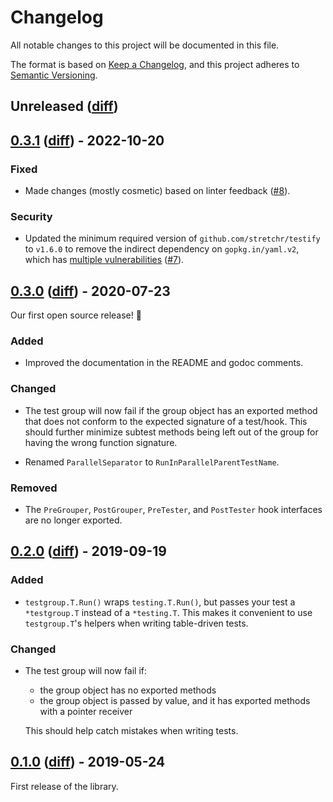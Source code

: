 # Changelog

All notable changes to this project will be documented in this file.

The format is based on [Keep a Changelog][], and this project adheres to
[Semantic Versioning][].

[keep a changelog]: https://keepachangelog.com/en/1.0.0/
[semantic versioning]: https://semver.org/spec/v2.0.0.html

## Unreleased ([diff][diff-unreleased])

## [0.3.1][] ([diff][diff-0.3.1]) - 2022-10-20

### Fixed

- Made changes (mostly cosmetic) based on linter feedback ([#8][pr-8]).

### Security

- Updated the minimum required version of `github.com/stretchr/testify` to
  `v1.6.0` to remove the indirect dependency on `gopkg.in/yaml.v2`, which has
  [multiple vulnerabilities](https://pkg.go.dev/gopkg.in/yaml.v2?tab=versions)
  ([#7][pr-7]).

## [0.3.0][] ([diff][diff-0.3.0]) - 2020-07-23

Our first open source release! :tada:

### Added

- Improved the documentation in the README and godoc comments.

### Changed

- The test group will now fail if the group object has an exported method that
  does not conform to the expected signature of a test/hook. This should further
  minimize subtest methods being left out of the group for having the wrong
  function signature.

- Renamed `ParallelSeparator` to `RunInParallelParentTestName`.

### Removed

- The `PreGrouper`, `PostGrouper`, `PreTester`, and `PostTester` hook interfaces
  are no longer exported.

## [0.2.0][] ([diff][diff-0.2.0]) - 2019-09-19

### Added

- `testgroup.T.Run()` wraps `testing.T.Run()`, but passes your test a
  `*testgroup.T` instead of a `*testing.T`. This makes it convenient to use
  `testgroup.T`'s helpers when writing table-driven tests.

### Changed

- The test group will now fail if:

  - the group object has no exported methods
  - the group object is passed by value, and it has exported methods with a
    pointer receiver

  This should help catch mistakes when writing tests.

## [0.1.0][] ([diff][diff-0.1.0]) - 2019-05-24

First release of the library.

[pr-7]: https://github.com/bloomberg/go-testgroup/pull/7
[pr-8]: https://github.com/bloomberg/go-testgroup/pull/8
[diff-unreleased]:
  https://github.com/bloomberg/go-testgroup/compare/v0.3.1...HEAD
  "unreleased changes since 0.3.1"
[diff-0.3.1]:
  https://github.com/bloomberg/go-testgroup/compare/v0.3.0...v0.3.1
  "changes from 0.3.0 to 0.3.1"
[diff-0.3.0]:
  https://github.com/bloomberg/go-testgroup/compare/v0.2.0...v0.3.0
  "changes from 0.2.0 to 0.3.0"
[diff-0.2.0]:
  https://github.com/bloomberg/go-testgroup/compare/v0.1.0...v0.2.0
  "changes from 0.1.0 to 0.2.0"
[diff-0.1.0]:
  https://github.com/bloomberg/go-testgroup/commits/v0.1.0
  "changes from root to 0.1.0"
[0.3.1]:
  https://github.com/bloomberg/go-testgroup/releases/tag/v0.3.1
  "version 0.3.1"
[0.3.0]:
  https://github.com/bloomberg/go-testgroup/releases/tag/v0.3.0
  "version 0.3.0"
[0.2.0]:
  https://github.com/bloomberg/go-testgroup/releases/tag/v0.2.0
  "version 0.2.0"
[0.1.0]:
  https://github.com/bloomberg/go-testgroup/releases/tag/v0.1.0
  "version 0.1.0"
